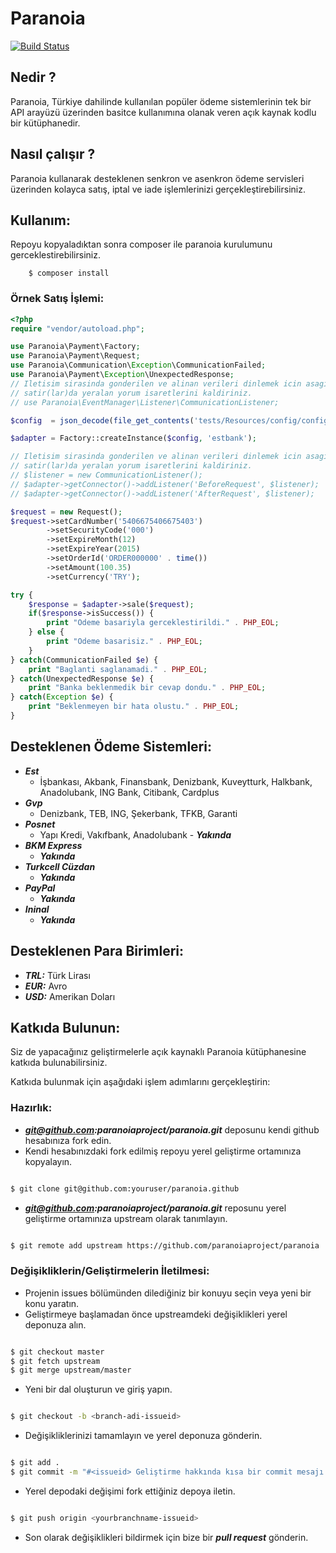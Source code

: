 # Paranoia

[![Build Status](https://travis-ci.org/ParanoiaProject/paranoia.svg?branch=master)](https://travis-ci.org/ibrahimgunduz34/paranoia)

## Nedir ?
Paranoia, Türkiye dahilinde kullanılan popüler ödeme sistemlerinin tek bir API arayüzü üzerinden basitce kullanımına olanak veren açık kaynak kodlu bir kütüphanedir.

## Nasıl çalışır ?
Paranoia kullanarak desteklenen senkron ve asenkron ödeme servisleri üzerinden kolayca satış, iptal ve iade işlemlerinizi gerçekleştirebilirsiniz.

## Kullanım:

Repoyu kopyaladıktan sonra composer ile paranoia kurulumunu gerceklestirebilirsiniz.
```shell
	$ composer install
```

### Örnek Satış İşlemi:

```php
<?php
require "vendor/autoload.php";

use Paranoia\Payment\Factory;
use Paranoia\Payment\Request;
use Paranoia\Communication\Exception\CommunicationFailed;
use Paranoia\Payment\Exception\UnexpectedResponse;
// Iletisim sirasinda gonderilen ve alinan verileri dinlemek icin asagidaki
// satir(lar)da yeralan yorum isaretlerini kaldiriniz.
// use Paranoia\EventManager\Listener\CommunicationListener;

$config  = json_decode(file_get_contents('tests/Resources/config/config.json'));

$adapter = Factory::createInstance($config, 'estbank');

// Iletisim sirasinda gonderilen ve alinan verileri dinlemek icin asagidaki
// satir(lar)da yeralan yorum isaretlerini kaldiriniz.
// $listener = new CommunicationListener();
// $adapter->getConnector()->addListener('BeforeRequest', $listener);
// $adapter->getConnector()->addListener('AfterRequest', $listener);

$request = new Request();
$request->setCardNumber('5406675406675403')
        ->setSecurityCode('000')
        ->setExpireMonth(12)
        ->setExpireYear(2015)
        ->setOrderId('ORDER000000' . time())
        ->setAmount(100.35)
        ->setCurrency('TRY');

try {
    $response = $adapter->sale($request);
    if($response->isSuccess()) {
        print "Odeme basariyla gerceklestirildi." . PHP_EOL;
    } else {
        print "Odeme basarisiz." . PHP_EOL;
    }
} catch(CommunicationFailed $e) {
    print "Baglanti saglanamadi." . PHP_EOL;
} catch(UnexpectedResponse $e) {
    print "Banka beklenmedik bir cevap dondu." . PHP_EOL;
} catch(Exception $e) {
    print "Beklenmeyen bir hata olustu." . PHP_EOL;
}
```

## Desteklenen Ödeme Sistemleri:

* ***Est***
	* İşbankası, Akbank, Finansbank, Denizbank, Kuveytturk, Halkbank, Anadolubank, ING Bank, Citibank, Cardplus
* ***Gvp***
	* Denizbank, TEB, ING, Şekerbank, TFKB, Garanti
* ***Posnet***
	* Yapı Kredi, Vakıfbank, Anadolubank - ***Yakında***
* ***BKM Express***
	* ***Yakında***
* ***Turkcell Cüzdan***
	* ***Yakında***
* ***PayPal***
	* ***Yakında***
* ***Ininal***
	* ***Yakında***

## Desteklenen Para Birimleri:

* ***TRL:*** Türk Lirası
* ***EUR:*** Avro
* ***USD:*** Amerikan Doları

## Katkıda Bulunun:
Siz de yapacağınız geliştirmelerle açık kaynaklı Paranoia kütüphanesine katkıda bulunabilirsiniz.

Katkıda bulunmak için aşağıdaki işlem adımlarını gerçekleştirin:

### Hazırlık:

* ***git@github.com:paranoiaproject/paranoia.git*** deposunu kendi github hesabınıza fork edin.
* Kendi hesabınızdaki fork edilmiş repoyu yerel geliştirme ortamınıza kopyalayın.

```sh

$ git clone git@github.com:youruser/paranoia.github

```
* ***git@github.com:paranoiaproject/paranoia.git*** reposunu yerel geliştirme ortamınıza upstream olarak tanımlayın.

```sh

$ git remote add upstream https://github.com/paranoiaproject/paranoia

```

### Değişikliklerin/Geliştirmelerin İletilmesi:

* Projenin issues bölümünden dilediğiniz bir konuyu seçin veya yeni bir konu yaratın.
* Geliştirmeye başlamadan önce upstreamdeki değişiklikleri yerel deponuza alın.

```sh

$ git checkout master
$ git fetch upstream
$ git merge upstream/master

```

* Yeni bir dal oluşturun ve giriş yapın.

```sh

$ git checkout -b <branch-adi-issueid>

```

* Değişikliklerinizi tamamlayın ve yerel deponuza gönderin.

```sh

$ git add .
$ git commit -m "#<issueid> Geliştirme hakkında kısa bir commit mesajı."

```

* Yerel depodaki değişimi fork ettiğiniz depoya iletin.

```sh

$ git push origin <yourbranchname-issueid>

```
* Son olarak değişiklikleri bildirmek için bize bir ***pull request*** gönderin.
